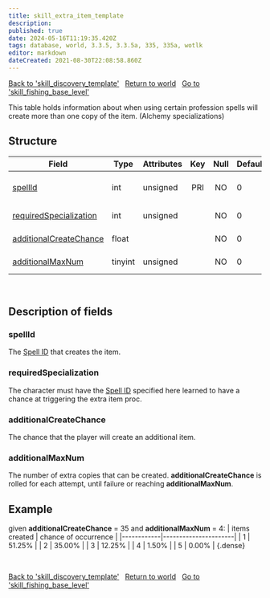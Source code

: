 ```yaml
---
title: skill_extra_item_template
description:
published: true
date: 2024-05-16T11:19:35.420Z
tags: database, world, 3.3.5, 3.3.5a, 335, 335a, wotlk
editor: markdown
dateCreated: 2021-08-30T22:08:58.860Z
---
```


<a href="https://trinitycore.info/en/database/335/world/skill_discovery_template" class="mt-5 v-btn v-btn--depressed v-btn--flat v-btn--outlined theme--light v-size--default darkblue--text text--lighten-3"><span class="v-btn__content"><i aria-hidden="true" class="v-icon notranslate v-icon--left mdi mdi-arrow-left theme--light"></i><span>Back to 'skill_discovery_template'</span></span></a>&nbsp;&nbsp;&nbsp;<a href="https://trinitycore.info/en/database/335/world/home" class="mt-5 v-btn v-btn--depressed v-btn--flat v-btn--outlined theme--light v-size--default darkblue--text text--lighten-3"><span class="v-btn__content"><i aria-hidden="true" class="v-icon notranslate v-icon--left mdi mdi-home-outline theme--light"></i><span>Return to world</span></span></a>&nbsp;&nbsp;&nbsp;<a href="https://trinitycore.info/en/database/335/world/skill_fishing_base_level" class="mt-5 v-btn v-btn--depressed v-btn--flat v-btn--outlined theme--light v-size--default darkblue--text text--lighten-3"><span class="v-btn__content"><span>Go to 'skill_fishing_base_level'</span><i aria-hidden="true" class="v-icon notranslate v-icon--right mdi mdi-arrow-right theme--light"></i></span></a>

This table holds information about when using certain profession spells will create more than one copy of the item. (Alchemy specializations)

## Structure

| Field | Type | Attributes | Key | Null | Default | Extra | Comment |
| --- | --- | --- | :---: | :---: | --- | --- | --- |
| [spellId](#spellid) | int | unsigned | PRI | NO | 0 |  | SpellId of the item creation spell |
| [requiredSpecialization](#requiredspecialization) | int | unsigned |  | NO | 0 |  | Specialization spell id |
| [additionalCreateChance](#additionalcreatechance) | float |  |  | NO | 0 |  | chance to create add |
| [additionalMaxNum](#additionalmaxnum) | tinyint | unsigned |  | NO | 0 |  | max num of adds |
&nbsp;
## Description of fields

### spellId
The [Spell ID](/files/DBC/335/spell#id) that creates the item.
&nbsp;

### requiredSpecialization
The character must have the [Spell ID](/files/DBC/335/spell#id) specified here learned to have a chance at triggering the extra item proc.
&nbsp;

### additionalCreateChance
The chance that the player will create an additional item.
&nbsp;

### additionalMaxNum
The number of extra copies that can be created.
**additionalCreateChance** is rolled for each attempt, until failure or reaching **additionalMaxNum**.
&nbsp;

## Example
given **additionalCreateChance** = 35 and **additionalMaxNum** = 4:
| items created | chance of occurrence |
|------------|----------------------|
| 1 | 51.25% |
| 2 | 35.00% |
| 3 | 12.25% |
| 4 | 1.50% |
| 5 | 0.00% |
{.dense}


&nbsp;

<a href="https://trinitycore.info/en/database/335/world/skill_discovery_template" class="mt-5 v-btn v-btn--depressed v-btn--flat v-btn--outlined theme--light v-size--default darkblue--text text--lighten-3"><span class="v-btn__content"><i aria-hidden="true" class="v-icon notranslate v-icon--left mdi mdi-arrow-left theme--light"></i><span>Back to 'skill_discovery_template'</span></span></a>&nbsp;&nbsp;&nbsp;<a href="https://trinitycore.info/en/database/335/world/home" class="mt-5 v-btn v-btn--depressed v-btn--flat v-btn--outlined theme--light v-size--default darkblue--text text--lighten-3"><span class="v-btn__content"><i aria-hidden="true" class="v-icon notranslate v-icon--left mdi mdi-home-outline theme--light"></i><span>Return to world</span></span></a>&nbsp;&nbsp;&nbsp;<a href="https://trinitycore.info/en/database/335/world/skill_fishing_base_level" class="mt-5 v-btn v-btn--depressed v-btn--flat v-btn--outlined theme--light v-size--default darkblue--text text--lighten-3"><span class="v-btn__content"><span>Go to 'skill_fishing_base_level'</span><i aria-hidden="true" class="v-icon notranslate v-icon--right mdi mdi-arrow-right theme--light"></i></span></a>
